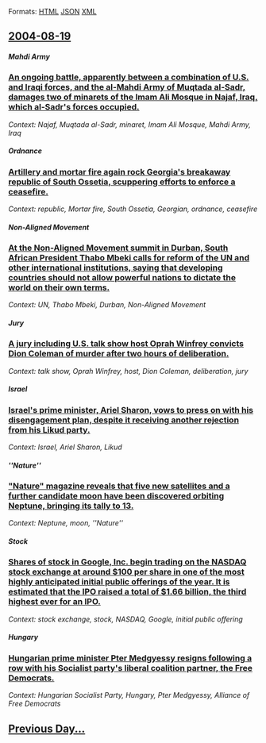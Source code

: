 
Formats: [HTML](2004/08/19/index.html)  [JSON](2004/08/19/index.json)  [XML](2004/08/19/index.xml)  

## [2004-08-19](/news/2004/08/19/index.md)

##### Mahdi Army
### [ An ongoing battle, apparently between a combination of U.S. and Iraqi forces, and the al-Mahdi Army of Muqtada al-Sadr, damages two of minarets of the Imam Ali Mosque in Najaf, Iraq, which al-Sadr's forces occupied. ](/news/2004/08/19/an-ongoing-battle-apparently-between-a-combination-of-u-s-and-iraqi-forces-and-the-al-mahdi-army-of-muqtada-al-sadr-damages-two-of-mina.md)
_Context: Najaf, Muqtada al-Sadr, minaret, Imam Ali Mosque, Mahdi Army, Iraq_

##### Ordnance
### [ Artillery and mortar fire again rock Georgia's breakaway republic of South Ossetia, scuppering efforts to enforce a ceasefire. ](/news/2004/08/19/artillery-and-mortar-fire-again-rock-georgia-s-breakaway-republic-of-south-ossetia-scuppering-efforts-to-enforce-a-ceasefire.md)
_Context: republic, Mortar fire, South Ossetia,  Georgian, ordnance, ceasefire_

##### Non-Aligned Movement
### [ At the Non-Aligned Movement summit in Durban, South African President Thabo Mbeki calls for reform of the UN and other international institutions, saying that developing countries should not allow powerful nations to dictate the world on their own terms. ](/news/2004/08/19/at-the-non-aligned-movement-summit-in-durban-south-african-president-thabo-mbeki-calls-for-reform-of-the-un-and-other-international-instit.md)
_Context: UN, Thabo Mbeki, Durban, Non-Aligned Movement_

##### Jury
### [ A jury including U.S. talk show host Oprah Winfrey convicts Dion Coleman of murder after two hours of deliberation. ](/news/2004/08/19/a-jury-including-u-s-talk-show-host-oprah-winfrey-convicts-dion-coleman-of-murder-after-two-hours-of-deliberation.md)
_Context: talk show, Oprah Winfrey, host, Dion Coleman, deliberation, jury_

##### Israel
### [ Israel's prime minister, Ariel Sharon, vows to press on with his disengagement plan, despite it receiving another rejection from his Likud party. ](/news/2004/08/19/israel-s-prime-minister-ariel-sharon-vows-to-press-on-with-his-disengagement-plan-despite-it-receiving-another-rejection-from-his-likud.md)
_Context: Israel, Ariel Sharon, Likud_

##### ''Nature''
### [ "Nature" magazine reveals that five new satellites and a further candidate moon have been discovered orbiting Neptune, bringing its tally to 13. ](/news/2004/08/19/nature-magazine-reveals-that-five-new-satellites-and-a-further-candidate-moon-have-been-discovered-orbiting-neptune-bringing-its-tally-t.md)
_Context: Neptune, moon, ''Nature''_

##### Stock
### [ Shares of stock in Google, Inc. begin trading on the NASDAQ stock exchange at around $100 per share in one of the most highly anticipated initial public offerings of the year. It is estimated that the IPO raised a total of $1.66 billion, the third highest ever for an IPO. ](/news/2004/08/19/shares-of-stock-in-google-inc-begin-trading-on-the-nasdaq-stock-exchange-at-around-100-per-share-in-one-of-the-most-highly-anticipated-i.md)
_Context: stock exchange, stock, NASDAQ, Google, initial public offering_

##### Hungary
### [ Hungarian prime minister Pter Medgyessy resigns following a row with his Socialist party's liberal coalition partner, the Free Democrats. ](/news/2004/08/19/hungarian-prime-minister-peter-medgyessy-resigns-following-a-row-with-his-socialist-party-s-liberal-coalition-partner-the-free-democrats.md)
_Context: Hungarian Socialist Party, Hungary, Pter Medgyessy, Alliance of Free Democrats_

## [Previous Day...](/news/2004/08/18/index.md)

